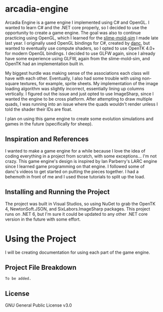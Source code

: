 # arcadia-engine
Arcadia Engine is a game engine I implemented using C# and OpenGL. I wanted to learn C# and the .NET core properly, so I decided to use the opportunity to create a game engine. The goal was also to continue practicing using OpenGL, which I learned for the [slime-mold-sim](https://github.com/OchaKaru/slime-mold-sim/) I made late last year. I originally used OpenGL bindings for C#, created by [danc](https://www.youtube.com/@dancdev), but wanted to eventually use compute shaders, so I opted to use OpenTK 4.0+ for modern OpenGL bindings. I decided to use GLFW again, since I already have some experience using GLFW, again from the slime-mold-sim, and OpenTK had an implementation built in.

My biggest hurdle was making sense of the associations each class will have with each other. Eventually, I also had some trouble with using non-square textures, for example, sprite sheets. My implementation of the image loading algorithm was slightly incorrect, essentially lining up columns vertically. I figured out the issue and just opted to use ImageSharp, since I wanted the engine to be cross platform. After attempting to draw multiple quads, I was running into an issue where the quads wouldn't render unless I told the shader their IDs are float.

I plan on using this game engine to create some evolution simulations and games in the future (specifically for sheep).

## Inspiration and References
I wanted to make a game engine for a while because I love the idea of coding everything in a project from scratch, with some exceptions... I'm not crazy. This game engine's design is inspired by Ian Parberry's LARC engine since I learned game programming on that engine. I followed some of danc's videos to get started on putting the pieces together. I had a behemoth in front of me and I used those tutorials to split up the load.

## Installing and Running the Project
The project was built in Visual Studios, so using NuGet to grab the OpenTK 4, NewtonSoft.JSON, and SixLabors.ImageSharp packages. This project runs on .NET 6, but I'm sure it could be updated to any other .NET core version in the future with some effort.

# Using the Project
I will be creating documentation for using each part of the game engine.

## Project File Breakdown
```
To be added.
```

## License
GNU General Public License v3.0
